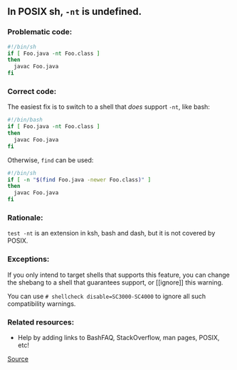 ## In POSIX sh, `-nt` is undefined.

### Problematic code:

```sh
#!/bin/sh
if [ Foo.java -nt Foo.class ]
then
  javac Foo.java
fi
```

### Correct code:

The easiest fix is to switch to a shell that *does* support `-nt`, like bash:

```sh
#!/bin/bash
if [ Foo.java -nt Foo.class ]
then
  javac Foo.java
fi
```

Otherwise, `find` can be used:

```sh
#!/bin/sh
if [ -n "$(find Foo.java -newer Foo.class)" ]
then
  javac Foo.java
fi
```

### Rationale:

`test -nt` is an extension in ksh, bash and dash, but it is not covered by POSIX.

### Exceptions:

If you only intend to target shells that supports this feature, you can change
the shebang to a shell that guarantees support, or [[ignore]] this warning.

You can use `# shellcheck disable=SC3000-SC4000` to ignore all such compatibility
warnings.

### Related resources:

* Help by adding links to BashFAQ, StackOverflow, man pages, POSIX, etc!

[Source](https://github.com/koalaman/shellcheck/wiki/SC3013)

